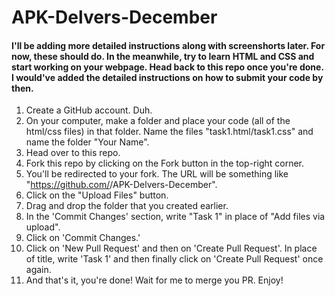 # APK-Delvers-December

#### I'll be adding more detailed instructions along with screenshorts later. For now, these should do. In the meanwhile, try to learn HTML and CSS and start working on your webpage. Head back to this repo once you're done. I would've added the detailed instructions on how to submit your code by then.

1. Create a GitHub account. Duh.
2. On your computer, make a folder and place your code (all of the html/css files) in that folder. Name the files "task1.html/task1.css" and name the folder "Your Name".
3. Head over to this repo. 
4. Fork this repo by clicking on the Fork button in the top-right corner.
5. You'll be redirected to your fork. The URL will be something like "https://github.com/<yourUserName>/APK-Delvers-December".
6. Click on the "Upload Files" button.
7. Drag and drop the folder that you created earlier.
8. In the 'Commit Changes' section, write "Task 1" in place of "Add files via upload".
9. Click on 'Commit Changes.'
10. Click on 'New Pull Request' and then on 'Create Pull Request'. In place of title, write 'Task 1' and then finally click on 'Create Pull Request' once again.
11. And that's it, you're done! Wait for me to merge you PR. Enjoy!

